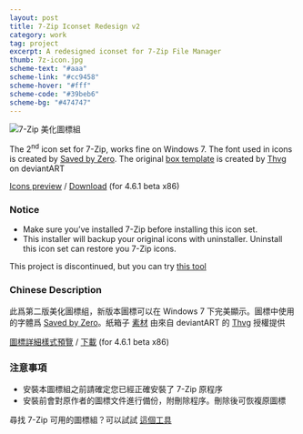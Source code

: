 ```yaml
---
layout: post
title: 7-Zip Iconset Redesign v2
category: work
tag: project
excerpt: A redesigned iconset for 7-Zip File Manager
thumb: 7z-icon.jpg
scheme-text: "#aaa"
scheme-link: "#cc9458"
scheme-hover: "#fff"
scheme-code: "#39beb6"
scheme-bg: "#474747"
---
```


<p><img src="{{ site.file }}/7z-icon-2_logo_large.png" alt="7-Zip 美化圖標組"></p>

<p>The 2<sup>nd</sup> icon set for 7-Zip, works fine on Windows 7. The font used in icons is created by <a href="http://www.myfonts.com/fonts/larabie/saved-by-zero/">Saved by Zero</a>. The original <a href="http://thvg.deviantart.com/art/Package-Icons-93530123">box template</a> is created by <a href="http://thvg.deviantart.com/">Thvg</a> on deviantART</p>

<p class=download><a href="{{ site.file }}/7z-icon-2_details_large.png">Icons preview</a> / <a href="{{ site.file }}/download/7z-icon-set-v2.7z">Download</a> (for 4.6.1 beta x86)</p>

<h3>Notice</h3>
<ul>
<li>Make sure you’ve installed 7-Zip before installing this icon set.</li>
<li>This installer will backup your original icons with uninstaller. Uninstall this icon set can restore you 7-Zip icons.</li>
</ul>

<p class=note>This project is discontinued, but you can try <a href="http://7ztm.de.vu/">this tool</a></p>

<h3>Chinese Description</h3>

<p lang=zh>此爲第二版美化圖標組，新版本圖標可以在 Windows 7 下完美顯示。圖標中使用的字體爲 <a href="http://www.myfonts.com/fonts/larabie/saved-by-zero/">Saved by Zero</a>。紙箱子 <a href="http://thvg.deviantart.com/art/Package-Icons-93530123">素材</a> 由來自 deviantART 的 <a href="http://thvg.deviantart.com/">Thvg</a> 授權提供</p>

<p class=download><a href="{{ site.file }}/7z-icon-2_details_large.png">圖標詳細樣式預覽</a> / <a href="{{ site.file }}/download/7z-icon-set-v2.7z">下載</a> (for 4.6.1 beta x86)</p>

<h3>注意事項</h3>
<ul>
<li>安裝本圖標組之前請確定您已經正確安裝了 7-Zip 原程序</li>
<li>安裝前會對原作者的圖標文件進行備份，附刪除程序。刪除後可恢複原圖標</li>
</ul>

<p class=note>尋找 7-Zip 可用的圖標組？可以試試 <a href="http://7ztm.de.vu/">這個工具</a></p>
